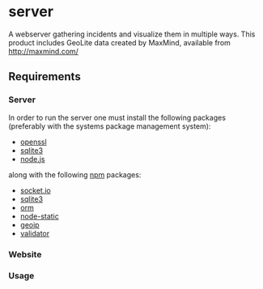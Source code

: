 server
======

A webserver gathering incidents and visualize them in multiple ways.
This product includes GeoLite data created by MaxMind, available from http://maxmind.com/

## Requirements ##
### Server ###
In order to run the server one must install the following packages (preferably with
the systems package management system):
* [openssl](http://www.openssl.org/)
* [sqlite3](http://www.sqlite.org/)
* [node.js](http://nodejs.org/)

along with the following [npm](https://npmjs.org/) packages:
* [socket.io](https://npmjs.org/package/socket.io)
* [sqlite3](https://npmjs.org/package/sqlite3)
* [orm](https://npmjs.org/package/orm)
* [node-static](https://npmjs.org/package/node-static)
* [geoip](https://npmjs.org/package/geoip)
* [validator](https://npmjs.org/package/validator)

### Website ###

### Usage ###
